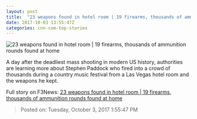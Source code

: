 ```yaml
---
layout: post
title:  "23 weapons found in hotel room | 19 firearms, thousands of ammunition rounds found at home"
date: 2017-10-03 13:55:47Z
categories: cnn-com-top-stories
---
```


![23 weapons found in hotel room | 19 firearms, thousands of ammunition rounds found at home](http://i2.cdn.cnn.com/cnnnext/dam/assets/171002174032-51-las-vegas-incident-1002-super-tease.jpg)

A day after the deadliest mass shooting in modern US history, authorities are learning more about Stephen Paddock who fired into a crowd of thousands during a country music festival from a Las Vegas hotel room and the weapons he kept.


Full story on F3News: [23 weapons found in hotel room | 19 firearms, thousands of ammunition rounds found at home](http://www.f3nws.com/n/cRH2fF)

> Posted on: Tuesday, October 3, 2017 1:55:47 PM
